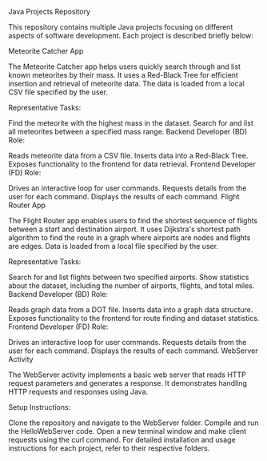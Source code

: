 Java Projects Repository

This repository contains multiple Java projects focusing on different aspects of software development. Each project is described briefly below:

Meteorite Catcher App

The Meteorite Catcher app helps users quickly search through and list known meteorites by their mass. It uses a Red-Black Tree for efficient insertion and retrieval of meteorite data. The data is loaded from a local CSV file specified by the user.

Representative Tasks:

Find the meteorite with the highest mass in the dataset.
Search for and list all meteorites between a specified mass range.
Backend Developer (BD) Role:

Reads meteorite data from a CSV file.
Inserts data into a Red-Black Tree.
Exposes functionality to the frontend for data retrieval.
Frontend Developer (FD) Role:

Drives an interactive loop for user commands.
Requests details from the user for each command.
Displays the results of each command.
Flight Router App

The Flight Router app enables users to find the shortest sequence of flights between a start and destination airport. It uses Dijkstra's shortest path algorithm to find the route in a graph where airports are nodes and flights are edges. Data is loaded from a local file specified by the user.

Representative Tasks:

Search for and list flights between two specified airports.
Show statistics about the dataset, including the number of airports, flights, and total miles.
Backend Developer (BD) Role:

Reads graph data from a DOT file.
Inserts data into a graph data structure.
Exposes functionality to the frontend for route finding and dataset statistics.
Frontend Developer (FD) Role:

Drives an interactive loop for user commands.
Requests details from the user for each command.
Displays the results of each command.
WebServer Activity

The WebServer activity implements a basic web server that reads HTTP request parameters and generates a response. It demonstrates handling HTTP requests and responses using Java.

Setup Instructions:

Clone the repository and navigate to the WebServer folder.
Compile and run the HelloWebServer code.
Open a new terminal window and make client requests using the curl command.
For detailed installation and usage instructions for each project, refer to their respective folders.

